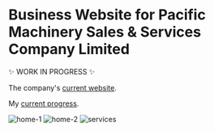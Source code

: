 # Business Website for Pacific Machinery Sales & Services Company Limited

:sparkles: WORK IN PROGRESS :sparkles:

The company's [current website](http://www.pacific-crane.com/en_demo.php).

My [current progress](https://kolechr.github.io/pms/).

![home-1](https://user-images.githubusercontent.com/108165007/180773675-5ac246df-0f6a-42eb-879e-d1e329d6c08d.png)
![home-2](https://user-images.githubusercontent.com/108165007/180773683-122f7352-10a4-41ad-93cf-5764fd6d7907.png)
![services](https://user-images.githubusercontent.com/108165007/180773688-6c18c777-9eb6-4648-a5a0-4285585a4e54.png)
